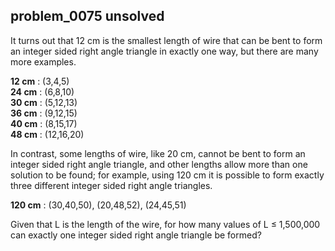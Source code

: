 ## problem_0075 unsolved
It turns out that 12 cm is the smallest length of wire that can be bent to
form an integer sided right angle triangle in exactly one way, but there are
many more examples.

**12 cm** : (3,4,5)  
 **24 cm** : (6,8,10)  
 **30 cm** : (5,12,13)  
 **36 cm** : (9,12,15)  
 **40 cm** : (8,15,17)  
 **48 cm** : (12,16,20)

In contrast, some lengths of wire, like 20 cm, cannot be bent to form an
integer sided right angle triangle, and other lengths allow more than one
solution to be found; for example, using 120 cm it is possible to form exactly
three different integer sided right angle triangles.

**120 cm** : (30,40,50), (20,48,52), (24,45,51)

Given that L is the length of the wire, for how many values of L ≤ 1,500,000
can exactly one integer sided right angle triangle be formed?

